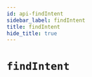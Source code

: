 ```yaml
---
id: api-findIntent
sidebar_label: findIntent
title: findIntent
hide_title: true
---
```

# `findIntent`
